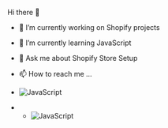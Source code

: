  Hi there 👋
- 👀 I’m currently working on Shopify projects
- 🌱 I’m currently learning JavaScript
- 💬 Ask me about Shopify Store Setup
- 📫 How to reach me ...


- ![JavaScript](https://img.shields.io/badge/javascript-%23323330.svg?style=for-the-badge&logo=javascript&logoColor=%23F7DF1E)
- - ![JavaScript](https://img.shields.io/badge/HTML-%23323330.svg?style=for-the-badge&logo=javascript&logoColor=%23F7DF1E)



